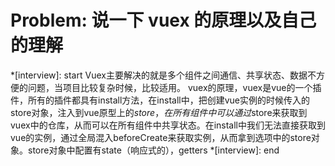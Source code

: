 # Problem: 说一下 vuex 的原理以及自己的理解

*[interview]: start
Vuex主要解决的就是多个组件之间通信、共享状态、数据不方便的问题，当项目比较复杂时候，比较适用。
vuex的原理，vuex是vue的一个插件，所有的插件都具有install方法，在install中，把创建vue实例的时候传入的store对象，注入到vue原型上的$store，在所有组件中可以通过$store来获取到vuex中的仓库，从而可以在所有组件中共享状态。在install中我们无法直接获取到vue的实例，通过全局混入beforeCreate来获取实例，从而拿到选项中的store对象。store对象中配置有state（响应式的），getters
*[interview]: end
